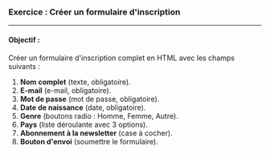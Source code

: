 ### **Exercice : Créer un formulaire d'inscription**
---
#### **Objectif :**
Créer un formulaire d'inscription complet en HTML avec les champs suivants :

1. **Nom complet** (texte, obligatoire).
2. **E-mail** (e-mail, obligatoire).
3. **Mot de passe** (mot de passe, obligatoire).
4. **Date de naissance** (date, obligatoire).
5. **Genre** (boutons radio : Homme, Femme, Autre).
6. **Pays** (liste déroulante avec 3 options).
7. **Abonnement à la newsletter** (case à cocher).
8. **Bouton d'envoi** (soumettre le formulaire).


